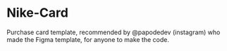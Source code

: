 # Nike-Card
Purchase card template, recommended by @papodedev (instagram) who made the Figma template, for anyone to make the code.

